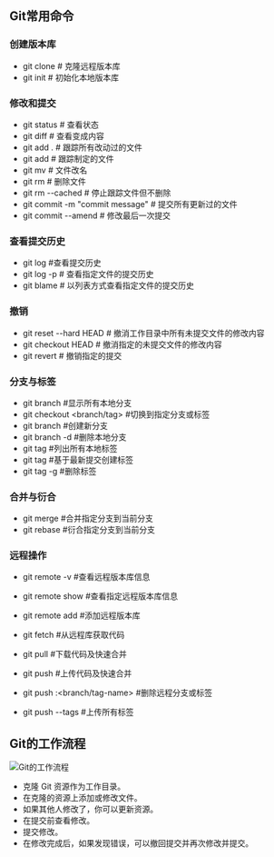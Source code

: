 ## Git常用命令

### 创建版本库
* git clone <url> # 克隆远程版本库
* git init # 初始化本地版本库
### 修改和提交
* git status # 查看状态
* git diff # 查看变成内容
* git add . # 跟踪所有改动过的文件
* git add <file> # 跟踪制定的文件
* git mv <old> <new> # 文件改名
* git rm <file> # 删除文件
* git rm --cached <file> # 停止跟踪文件但不删除
* git commit -m "commit message" # 提交所有更新过的文件
* git commit --amend # 修改最后一次提交
### 查看提交历史
* git log #查看提交历史
* git log -p <file> # 查看指定文件的提交历史
* git blame <file> # 以列表方式查看指定文件的提交历史
### 撤销
* git reset --hard HEAD # 撤消工作目录中所有未提交文件的修改内容
* git checkout HEAD <file> # 撤消指定的未提交文件的修改内容
* git revert <commit> # 撤销指定的提交
### 分支与标签
* git branch #显示所有本地分支
* git checkout <branch/tag> #切换到指定分支或标签
* git branch <new-branch> #创建新分支
* git branch -d <branch> #删除本地分支
* git tag #列出所有本地标签
* git tag <tagname> #基于最新提交创建标签
* git tag -g <tagname> #删除标签
### 合并与衍合
* git merge <branch> #合并指定分支到当前分支
* git rebase <branch> #衍合指定分支到当前分支
### 远程操作
* git remote -v #查看远程版本库信息
* git remote show <remote> #查看指定远程版本库信息
* git remote add <remote> <url> #添加远程版本库

* git fetch <remote> #从远程库获取代码
* git pull <remote> <branch> #下载代码及快速合并
* git push <remote> <branch> #上传代码及快速合并
* git push <remote> :<branch/tag-name> #删除远程分支或标签
* git push --tags #上传所有标签







## Git的工作流程

![Git的工作流程](https://user-gold-cdn.xitu.io/2018/3/31/1627a0d523313449?imageView2/0/w/1280/h/960/format/webp/ignore-error/1)
* 克隆 Git 资源作为工作目录。
* 在克隆的资源上添加或修改文件。
* 如果其他人修改了，你可以更新资源。
* 在提交前查看修改。
* 提交修改。
* 在修改完成后，如果发现错误，可以撤回提交并再次修改并提交。
